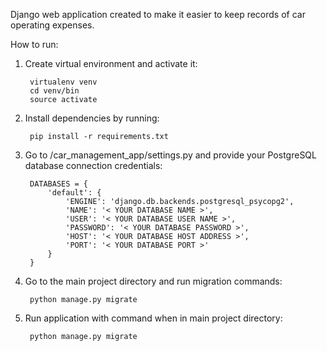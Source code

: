 Django web application created to make it easier to keep records of car operating expenses. 

How to run:

1. Create virtual environment and activate it:

        virtualenv venv
        cd venv/bin
        source activate

2. Install dependencies by running:

        pip install -r requirements.txt

3. Go to /car_management_app/settings.py and provide your PostgreSQL database connection credentials:

        DATABASES = {
            'default': {
                'ENGINE': 'django.db.backends.postgresql_psycopg2',
                'NAME': '< YOUR DATABASE NAME >',
                'USER': '< YOUR DATABASE USER NAME >',
                'PASSWORD': '< YOUR DATABASE PASSWORD >',
                'HOST': '< YOUR DATABASE HOST ADDRESS >',
                'PORT': '< YOUR DATABASE PORT >'
            }
        }

4. Go to the main project directory and run migration commands:

        python manage.py migrate

3. Run application with command when in main project directory:

        python manage.py migrate


